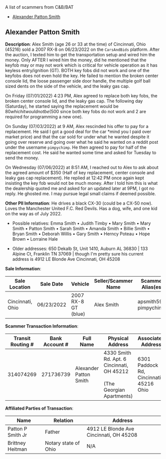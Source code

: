 A list of scammers from C&B/BAT

- [Alexander Patton Smith](###Alexander-Patton-Smith)



## Alexander Patton Smith

**Description**: Alex Smith (age 26 or 33 at the time) of Cincinnati, Ohio (45216) sold a 2007 RX-8 on 06/23/2022 on the `CarsAndBids` platform. After the auction, I texted him to get the transportation setup and wired him the money. Only AFTER I wired him the money, did he mentioned that the keyfob may or may not work which is critical for vehicle operation as it has keyless entry/ignition (GT). BOTH key fobs did not work and one of the keyfobs does not even hold the key. He failed to mention the broken center console lid, the loose passenger side door handle, the multiple golf ball sized dents on the side of the vehicle, and the leaky gas cap. 

On Friday (07/01/2022) 4:23 PM, Alex agreed to replace both key fobs, the broken center console lid, and the leaky gas cap. The following day (Saturday), he started saying the replacement would be $80 which it would not be ($500 since both key fobs do not work and 2 are required for programming a new one). 

On Sunday (07/03/2022) at 9 AM, Alex rescinded his offer to pay for a replacement. He said I got a good deal for the car *mind you I paid over market price) and that the car sold for under what he wanted despite it going over reserve and going over what he said he wanted on a reddit post under the username `pimpychimp`. He then agreed to pay for half of the replacement cost. He said he wanted some time and asked for Tuesday to send the money.

On Wednesday (07/06/2022) at 8:51 AM, I reached out to Alex to ask about the agreed amount of $350 (Half of key replacement, center console and leaky gas cap replacement). He replied at 12:42 PM once again kept insisting the key fob would not be much money. After I told him this is what the dealership quoted me and asked for an updated later at 9PM, I got no reply. He ghosted me. I may pursue legal small claims if deemed possible. 

**Other PII Information**: He drives a black CX-30 (could be a CX-50 now). Loves the Manchester United F.C. Red Devils. Has a dog, wife, and one kid on the way as of July 2022.

- Possible relatives: Emma Smith • Judith Timby • Mary Smith • Mary Smith • Patton Smith • Sarah Smith • Amanda Smith • Billie Smith • Bryan Smith • Deborah Willis • Gary Smith • Herncy Poteau • Hope Brown • Lorraine Hale 

- Older addresses: 650 Dekalb St, Unit 1410, Auburn AL 36830 | 133 Alpine Ct, Franklin TN 37069 | though I'm pretty sure his current address is 4912 LE Blonde Ave Cincinnati, OH 45208



**Sale Information**:

| Sale Location    | Sale Date  | Vehicle             | Seller/Scammer Name | Scammer Alias(es)           | Phone Number |
| ---------------- | ---------- | ------------------- | ------------------- | --------------------------- | ------------ |
| Cincinnati, Ohio | 06/23/2022 | 2007 RX-8 GT (blue) | Alex Smith          | apsmith599,<br />pimpychimp | 651-712-3285 |



**Scammer Transaction Information**:

| Transit Routing # | Bank Account # | Full Name              | Physical Address                                             | Associated Address                      |
| ----------------- | -------------- | ---------------------- | ------------------------------------------------------------ | --------------------------------------- |
| 314074269         | 271736739      | Alexander Patton Smith | 4330 Smith Rd. Apt. 6 Cincinnati, OH 45212<br /><br />(The Georgian Apartments) | 6301 Paddock Rd, Cincinnati, 45216 Ohio |



**Affiliated Parties of Transaction**:

| Name              | Relation             | Address                                 |
| ----------------- | -------------------- | --------------------------------------- |
| Patton P Smith Jr | Father               | 4912 LE Blonde Ave Cincinnati, OH 45208 |
| Brittney Heitman  | Notary state of Ohio | N/A                                     |
